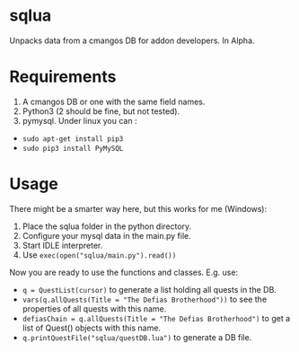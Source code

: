 # sqlua
Unpacks data from a cmangos DB for addon developers. In Alpha.

# Requirements
 1. A cmangos DB or one with the same field names.
 2. Python3 (2 should be fine, but not tested).
 3. pymysql. Under linux you can :
  * ```sudo apt-get install pip3```
  * ```sudo pip3 install PyMySQL```

# Usage

There might be a smarter way here, but this works for me (Windows):
  1. Place the sqlua folder in the python directory.
  2. Configure your mysql data in the main.py file.
  3. Start IDLE interpreter.
  4. Use ```exec(open("sqlua/main.py").read())```

Now you are ready to use the functions and classes. E.g. use:

 * ```q = QuestList(cursor)``` to generate a list holding all quests in the DB.
 * ```vars(q.allQuests(Title = "The Defias Brotherhood"))``` to see the properties of all quests with this name.
 * ```defiasChain = q.allQuests(Title = "The Defias Brotherhood")``` to get a list of Quest() objects with this name.
 * ```q.printQuestFile("sqlua/questDB.lua")``` to generate a DB file. 
